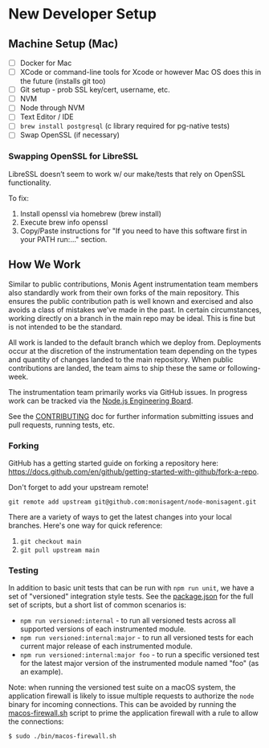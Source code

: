 # New Developer Setup

## Machine Setup (Mac)

- [ ] Docker for Mac
- [ ] XCode or command-line tools for Xcode or however Mac OS does this in the future (installs git too)
- [ ] Git setup - prob SSL key/cert, username, etc.
- [ ] NVM
- [ ] Node through NVM
- [ ] Text Editor / IDE
- [ ] `brew install postgresql` (c library required for pg-native tests)
- [ ] Swap OpenSSL (if necessary)

### Swapping OpenSSL for LibreSSL

LibreSSL doesn’t seem to work w/ our make/tests that rely on OpenSSL functionality.

To fix:

1. Install openssl via homebrew (brew install)
2. Execute brew info openssl
3. Copy/Paste instructions for "If you need to have this software first in your PATH run:..." section.

## How We Work

Similar to public contributions, Monis Agent instrumentation team members also standardly work from their own forks of the main repository. This ensures the public contribution path is well known and exercised and also avoids a class of mistakes we've made in the past. In certain circumstances, working directly on a branch in the main repo may be ideal. This is fine but is not intended to be the standard.

All work is landed to the default branch which we deploy from. Deployments occur at the discretion of the instrumentation team depending on the types and quantity of changes landed to the main repository. When public contributions are landed, the team aims to ship these the same or following-week.

The instrumentation team primarily works via GitHub issues. In progress work can be tracked via the [Node.js Engineering Board](https://github.com/orgs/monisagent/projects/41).

See the [CONTRIBUTING](../CONTRIBUTING.md) doc for further information submitting issues and pull requests, running tests, etc.

### Forking

GitHub has a getting started guide on forking a repository here: https://docs.github.com/en/github/getting-started-with-github/fork-a-repo.

Don't forget to add your upstream remote!

`git remote add upstream git@github.com:monisagent/node-monisagent.git`

There are a variety of ways to get the latest changes into your local branches. Here's one way for quick reference:

1. `git checkout main`
2. `git pull upstream main`

### Testing

In addition to basic unit tests that can be run with `npm run unit`, we have
a set of "versioned" integration style tests. See the [package.json](../package.json)
for the full set of scripts, but a short list of common scenarios is:

+ `npm run versioned:internal` - to run all versioned tests across all supported
versions of each instrumented module.
+ `npm run versioned:internal:major` - to run all versioned tests for each
current major release of each instrumented module.
+ `npm run versioned:internal:major foo` - to run a specific versioned test
for the latest major version of the instrumented module named "foo" (as an
example).

Note: when running the versioned test suite on a macOS system, the application
firewall is likely to issue multiple requests to authorize the `node` binary
for incoming connections. This can be avoided by running the
[macos-firewall.sh](../bin/macos-firewall.sh) script to prime the application
firewall with a rule to allow the connections:

```sh
$ sudo ./bin/macos-firewall.sh
```
